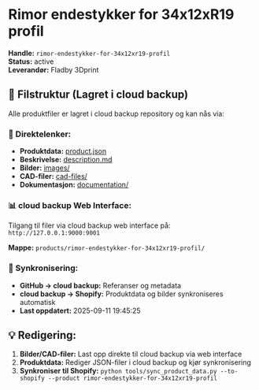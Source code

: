 # Rimor endestykker for 34x12xR19 profil

**Handle:** `rimor-endestykker-for-34x12xr19-profil`  
**Status:** active  
**Leverandør:** Fladby 3Dprint

## 📁 Filstruktur (Lagret i cloud backup)

Alle produktfiler er lagret i cloud backup repository og kan nås via:

### 🔗 Direktelenker:
- **Produktdata:** [product.json](http://127.0.0.1:9000/products/rimor-endestykker-for-34x12xr19-profil/product.json)
- **Beskrivelse:** [description.md](http://127.0.0.1:9000/products/rimor-endestykker-for-34x12xr19-profil/description.md)
- **Bilder:** [images/](http://127.0.0.1:9000/products/rimor-endestykker-for-34x12xr19-profil/images/)
- **CAD-filer:** [cad-files/](http://127.0.0.1:9000/products/rimor-endestykker-for-34x12xr19-profil/cad-files/)
- **Dokumentasjon:** [documentation/](http://127.0.0.1:9000/products/rimor-endestykker-for-34x12xr19-profil/documentation/)

### 📊 cloud backup Web Interface:
Tilgang til filer via cloud backup web interface på:
`http://127.0.0.1:9000:9001`

**Mappe:** `products/rimor-endestykker-for-34x12xr19-profil/`

### 🔄 Synkronisering:
- **GitHub → cloud backup:** Referanser og metadata
- **cloud backup → Shopify:** Produktdata og bilder synkroniseres automatisk
- **Last oppdatert:** 2025-09-11 19:45:25

## 💡 Redigering:
1. **Bilder/CAD-filer:** Last opp direkte til cloud backup via web interface
2. **Produktdata:** Rediger JSON-filer i cloud backup og kjør synkronisering
3. **Synkroniser til Shopify:** `python tools/sync_product_data.py --to-shopify --product rimor-endestykker-for-34x12xr19-profil`
